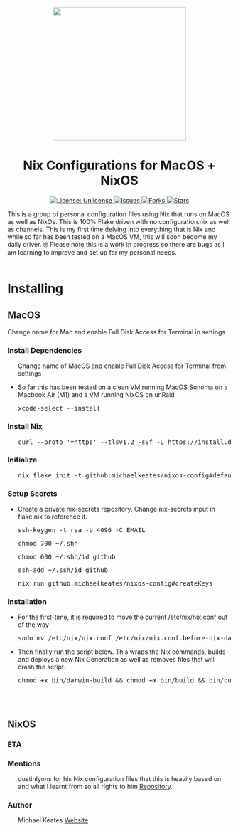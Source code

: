 <p align="center">
  <img src="https://repository-images.githubusercontent.com/692780762/0ca1031a-ffad-434b-8fab-f6074d020b94" width="300px" height="300px"/>
</p>
<h1 align="center">Nix Configurations for MacOS + NixOS</h1>
<p align="center">

<a href="http://unlicense.org/">
<img src="https://img.shields.io/badge/license-Unlicense-blue.svg" alt="License: Unlicense">
</a>

<a href="https://github.com/michaelkeates/nixos-config/issues">
<img src="https://img.shields.io/github/issues/michaelkeates/nixos-config.svg" alt="Issues">
</a>

<a href="https://github.com/michaelkeates/nixos-config/fork">
<img src="https://img.shields.io/github/forks/michaelkeates/nixos-config.svg" alt="Forks">
</a>

<a href="https://github.com/michaelkeates/nixos-config">
<img src="https://img.shields.io/github/stars/michaelkeates/nixos-config.svg" alt="Stars">
</a>

</p>
This is a group of personal configuration files using Nix that runs on MacOS as well as NixOs. This is 100% Flake driven with no configuration.nix as well as channels.
This is my first time delving into everything that is Nix and while so far has been tested on a MacOS VM, this will soon become my daily driver. 🤓
Please note this is a work in progress so there are bugs as I am learning to improve and set up for my personal needs.
<br></br>
<h1 align="left">Installing</h1>
<h2 align="left">MacOS</h2>
<p>Change name for Mac and enable Full Disk Access for Terminal in settings</p>
<h3 align="left">Install Dependencies</h3>
<ul>
<p>Change name of MacOS and enable Full Disk Access for Terminal from settings</p>
<li>So far this has been tested on a clean VM running MacOS Sonoma on a Macbook Air (M1) and a VM running NixOS on unRaid</li>
	<pre>xcode-select --install</pre>
</ul>

<h3 align="left">Install Nix</h3>
<ul>
	<pre>curl --proto '=https' --tlsv1.2 -sSf -L https://install.determinate.systems/nix | sh -s -- install</pre>
</ul>

<h3 align="left">Initialize</h3>
<ul>
	<pre>nix flake init -t github:michaelkeates/nixos-config#default</pre>
</ul>

<h3 align="left">Setup Secrets</h3>
<ul>
<li>Create a private nix-secrets repository. Change nix-secrets input in flake.nix to reference it.</li>
<pre>ssh-keygen -t rsa -b 4096 -C EMAIL</pre>
<pre>chmod 700 ~/.shh</pre>
<pre>chmod 600 ~/.shh/id_github</pre>
<pre>ssh-add ~/.ssh/id_github</pre>
<pre>nix run github:michaelkeates/nixos-config#createKeys</pre>
</ul>

<h3 align="left">Installation</h3>
<ul>
<li>For the first-time, it is required to move the current /etc/nix/nix.conf out of the way</li>
<pre>sudo mv /etc/nix/nix.conf /etc/nix/nix.conf.before-nix-darwin</pre>
<li>Then finally run the script below. This wraps the Nix commands, builds and deploys a new Nix Generation as well as removes files that will crash the script.</li>
<pre>chmod +x bin/darwin-build && chmod +x bin/build && bin/build</pre>
</ul>
<br></br>
<h2 align="left">NixOS</h2>
<h3 align="left">ETA</h3>

<h3 align="left">Mentions</h3>
<ul>
<p>dustinlyons for his Nix configuration files that this is heavily based on and what I learnt from so all rights to him <a href="https://github.com/dustinlyons/nixos-config">Repository</a>.</p>
</ul>
<h3 align="left">Author</h3>
<ul>
Michael Keates <a href="https://www.michaelkeates.co.uk">Website</a>
</ul>
